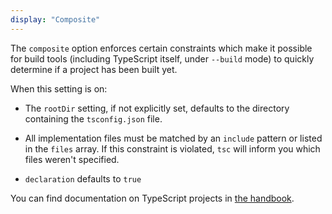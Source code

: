 ```yaml
---
display: "Composite"
---
```


The `composite` option enforces certain constraints which make it possible for build tools (including TypeScript
itself, under `--build` mode) to quickly determine if a project has been built yet.

When this setting is on:

- The `rootDir` setting, if not explicitly set, defaults to the directory containing the `tsconfig.json` file.

- All implementation files must be matched by an `include` pattern or listed in the `files` array. If this constraint is violated, `tsc` will inform you which files weren't specified.

- `declaration` defaults to `true`

You can find documentation on TypeScript projects in [the handbook](https://www.typescriptlang.org/docs/handbook/project-references.html).
